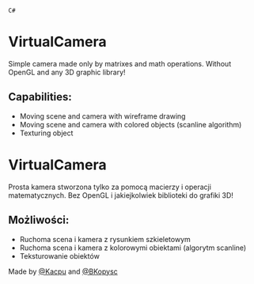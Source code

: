 `C#`

# VirtualCamera

Simple camera made only by matrixes and math operations.
Without OpenGL and any 3D graphic library!

## Capabilities:
- Moving scene and camera with wireframe drawing
- Moving scene and camera with colored objects (scanline algorithm)
- Texturing object


# VirtualCamera

Prosta kamera stworzona tylko za pomocą macierzy i operacji matematycznych.
Bez OpenGL i jakiejkolwiek biblioteki do grafiki 3D!

## Możliwości:
- Ruchoma scena i kamera z rysunkiem szkieletowym
- Ruchoma scena i kamera z kolorowymi obiektami (algorytm scanline)
- Teksturowanie obiektów


Made by [@Kacpu](https://github.com/Kacpu) and [@BKopysc](https://github.com/BKopysc)
